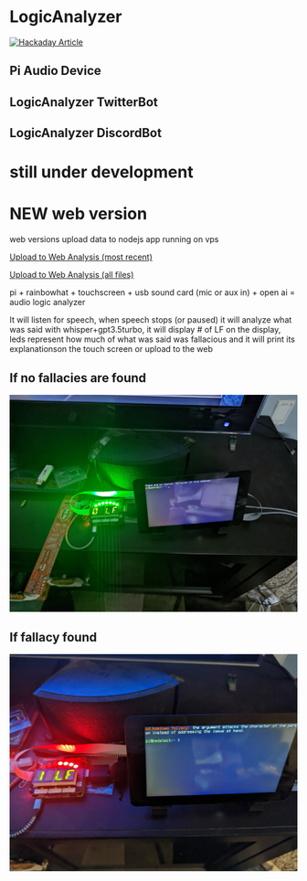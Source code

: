 # LogicAnalyzer 
[![Hackaday Article](https://img.shields.io/badge/Hackaday-Article-blue)](https://hackaday.com/2023/04/06/chatgpt-powers-a-different-kind-of-logic-analyzer/)
## Pi Audio Device
## LogicAnalyzer TwitterBot
## LogicAnalyzer DiscordBot
# still under development
# NEW web version
web versions upload data to nodejs app running on vps

[Upload to Web Analysis (most recent)](https://bullshit.mattthemaker.org/)


[Upload to Web Analysis (all files)](https://bullshit.mattthemaker.org/files)

pi + rainbowhat + touchscreen + usb sound card (mic or aux in) + open ai = audio logic analyzer

It will listen for speech, when speech stops (or paused) it will analyze what was said with whisper+gpt3.5turbo, it will display # of LF on the display, leds represent how much of what was said was fallacious and it will print its explanationson the touch screen or upload to the web

## If no fallacies are found
![No Fallacies Found](https://github.com/matt-desmarais/LogicAnalyzer/raw/main/PXL_20230331_202900977.jpg)

## If fallacy found
![Fallacy Detected](https://github.com/matt-desmarais/LogicAnalyzer/raw/main/PXL_20230331_213810695%20(1).jpg)
